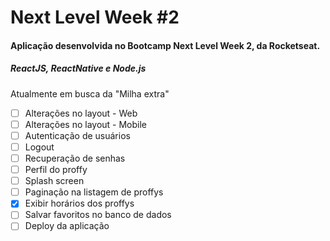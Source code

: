 # Next Level Week #2

#### Aplicação desenvolvida no Bootcamp Next Level Week 2, da Rocketseat.

##### ReactJS, ReactNative e Node.js

Atualmente em busca da "Milha extra"

- [ ] Alterações no layout - Web
- [ ] Alterações no layout - Mobile
- [ ] Autenticação de usuários
- [ ] Logout
- [ ] Recuperação de senhas
- [ ] Perfil do proffy
- [ ] Splash screen
- [ ] Paginação na listagem de proffys
- [x] Exibir horários dos proffys
- [ ] Salvar favoritos no banco de dados
- [ ] Deploy da aplicação
